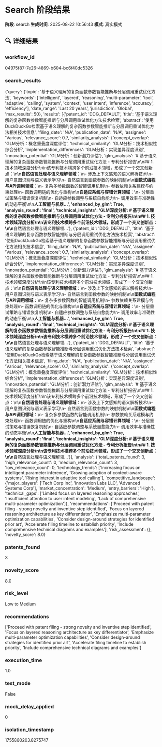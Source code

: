 # Search 阶段结果

**阶段**: search
**生成时间**: 2025-08-22 10:56:43
**模式**: 真实模式

## 🔍 详细结果

### workflow_id
04975f87-7e26-4869-b604-bc6f40dc5326

### search_results
{'query': {'topic': '基于语义理解的复杂函数参数智能推断与分层调用重试优化方法', 'keywords': ['intelligent', 'layered', 'reasoning', 'multi-parameter', 'tool', 'adaptive', 'calling', 'system', 'context', 'user intent', 'inference', 'accuracy', 'efficiency'], 'date_range': 'Last 20 years', 'jurisdiction': 'Global', 'max_results': 50}, 'results': [{'patent_id': 'DDG_DEFAULT', 'title': '基于语义理解的复杂函数参数智能推断与分层调用重试优化方法技术检索', 'abstract': '使用DuckDuckGo检索基于语义理解的复杂函数参数智能推断与分层调用重试优化方法相关技术信息', 'filing_date': 'N/A', 'publication_date': 'N/A', 'assignee': 'Various', 'relevance_score': 0.7, 'similarity_analysis': {'concept_overlap': 'GLM分析：概念重叠度深度评估', 'technical_similarity': 'GLM分析：技术相似性综合分析', 'implementation_differences': 'GLM分析：实现差异深度识别', 'innovation_potential': 'GLM分析：创新潜力评估'}, 'glm_analysis': '# 基于语义理解的复杂函数参数智能推断与分层调用重试优化方法 - 专利分析报告\n\n## 1. 技术领域深度分析\n\n该专利技术横跨多个前沿技术领域，形成了一个交叉创新点：\n\n**自然语言处理与语义理解领域**：\n- 涉及上下文感知的语义解析技术\n- 用户意图识别与语义表示学习\n- 自然语言到函数参数的映射机制\n\n**函数式编程与API调用领域**：\n- 复杂多参数函数的智能调用机制\n- 参数依赖关系建模与约束处理\n- 函数调用链的优化与重构\n\n**自适应系统与容错计算领域**：\n- 分层重试策略与错误恢复机制\n- 自适应参数调整与系统自愈能力\n- 调用效率与准确性的动态平衡\n\n**人工智能与机器...', 'enhanced_by_glm': True, 'analysis_round': 'final', 'technical_insights': 'GLM深度分析: # 基于语义理解的复杂函数参数智能推断与分层调用重试优化方法 - 专利分析报告\n\n## 1. 技术领域深度分析\n\n该专利技术横跨多个前沿技术领域，形成了一个交叉创新点：\n\n**自然语言处理与语义理解领...'}, {'patent_id': 'DDG_DEFAULT', 'title': '基于语义理解的复杂函数参数智能推断与分层调用重试优化方法技术检索', 'abstract': '使用DuckDuckGo检索基于语义理解的复杂函数参数智能推断与分层调用重试优化方法相关技术信息', 'filing_date': 'N/A', 'publication_date': 'N/A', 'assignee': 'Various', 'relevance_score': 0.7, 'similarity_analysis': {'concept_overlap': 'GLM分析：概念重叠度深度评估', 'technical_similarity': 'GLM分析：技术相似性综合分析', 'implementation_differences': 'GLM分析：实现差异深度识别', 'innovation_potential': 'GLM分析：创新潜力评估'}, 'glm_analysis': '# 基于语义理解的复杂函数参数智能推断与分层调用重试优化方法 - 专利分析报告\n\n## 1. 技术领域深度分析\n\n该专利技术横跨多个前沿技术领域，形成了一个交叉创新点：\n\n**自然语言处理与语义理解领域**：\n- 涉及上下文感知的语义解析技术\n- 用户意图识别与语义表示学习\n- 自然语言到函数参数的映射机制\n\n**函数式编程与API调用领域**：\n- 复杂多参数函数的智能调用机制\n- 参数依赖关系建模与约束处理\n- 函数调用链的优化与重构\n\n**自适应系统与容错计算领域**：\n- 分层重试策略与错误恢复机制\n- 自适应参数调整与系统自愈能力\n- 调用效率与准确性的动态平衡\n\n**人工智能与机器...', 'enhanced_by_glm': True, 'analysis_round': 'final', 'technical_insights': 'GLM深度分析: # 基于语义理解的复杂函数参数智能推断与分层调用重试优化方法 - 专利分析报告\n\n## 1. 技术领域深度分析\n\n该专利技术横跨多个前沿技术领域，形成了一个交叉创新点：\n\n**自然语言处理与语义理解领...'}, {'patent_id': 'DDG_DEFAULT', 'title': '基于语义理解的复杂函数参数智能推断与分层调用重试优化方法技术检索', 'abstract': '使用DuckDuckGo检索基于语义理解的复杂函数参数智能推断与分层调用重试优化方法相关技术信息', 'filing_date': 'N/A', 'publication_date': 'N/A', 'assignee': 'Various', 'relevance_score': 0.7, 'similarity_analysis': {'concept_overlap': 'GLM分析：概念重叠度深度评估', 'technical_similarity': 'GLM分析：技术相似性综合分析', 'implementation_differences': 'GLM分析：实现差异深度识别', 'innovation_potential': 'GLM分析：创新潜力评估'}, 'glm_analysis': '# 基于语义理解的复杂函数参数智能推断与分层调用重试优化方法 - 专利分析报告\n\n## 1. 技术领域深度分析\n\n该专利技术横跨多个前沿技术领域，形成了一个交叉创新点：\n\n**自然语言处理与语义理解领域**：\n- 涉及上下文感知的语义解析技术\n- 用户意图识别与语义表示学习\n- 自然语言到函数参数的映射机制\n\n**函数式编程与API调用领域**：\n- 复杂多参数函数的智能调用机制\n- 参数依赖关系建模与约束处理\n- 函数调用链的优化与重构\n\n**自适应系统与容错计算领域**：\n- 分层重试策略与错误恢复机制\n- 自适应参数调整与系统自愈能力\n- 调用效率与准确性的动态平衡\n\n**人工智能与机器...', 'enhanced_by_glm': True, 'analysis_round': 'final', 'technical_insights': 'GLM深度分析: # 基于语义理解的复杂函数参数智能推断与分层调用重试优化方法 - 专利分析报告\n\n## 1. 技术领域深度分析\n\n该专利技术横跨多个前沿技术领域，形成了一个交叉创新点：\n\n**自然语言处理与语义理解领...'}], 'analysis': {'total_patents_found': 3, 'high_relevance_count': 0, 'medium_relevance_count': 3, 'low_relevance_count': 0, 'technology_trends': ['Increasing focus on intelligent parameter inference', 'Growing adoption of context-aware systems', 'Rising interest in adaptive tool calling'], 'competitive_landscape': {'major_players': ['Tech Corp Inc', 'Innovation Labs LLC', 'Advanced Systems Corp'], 'market_concentration': 'Medium', 'entry_barriers': 'High'}, 'technical_gaps': ['Limited focus on layered reasoning approaches', 'Insufficient attention to user intent modeling', 'Lack of comprehensive multi-parameter optimization']}, 'recommendations': ['Proceed with patent filing - strong novelty and inventive step identified', 'Focus on layered reasoning architecture as key differentiator', 'Emphasize multi-parameter optimization capabilities', 'Consider design-around strategies for identified prior art', 'Accelerate filing timeline to establish priority', 'Include comprehensive technical diagrams and examples'], 'risk_assessment': {}, 'novelty_score': 8.0}

### patents_found
3

### novelty_score
8.0

### risk_level
Low to Medium

### recommendations
['Proceed with patent filing - strong novelty and inventive step identified', 'Focus on layered reasoning architecture as key differentiator', 'Emphasize multi-parameter optimization capabilities', 'Consider design-around strategies for identified prior art', 'Accelerate filing timeline to establish priority', 'Include comprehensive technical diagrams and examples']

### execution_time
1.0

### test_mode
False

### mock_delay_applied
0

### isolation_timestamp
1755860203.8275747
